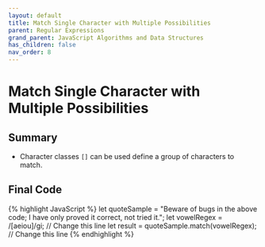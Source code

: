 ```yaml
---
layout: default
title: Match Single Character with Multiple Possibilities
parent: Regular Expressions
grand_parent: JavaScript Algorithms and Data Structures
has_children: false
nav_order: 8
---
```

# Match Single Character with Multiple Possibilities
## Summary
- Character classes `[]` can be used define a group of characters to match.

## Final Code

{% highlight JavaScript %}
let quoteSample = "Beware of bugs in the above code; I have only proved it correct, not tried it.";
let vowelRegex = /[aeiou]/gi; // Change this line
let result = quoteSample.match(vowelRegex); // Change this line
{% endhighlight %}